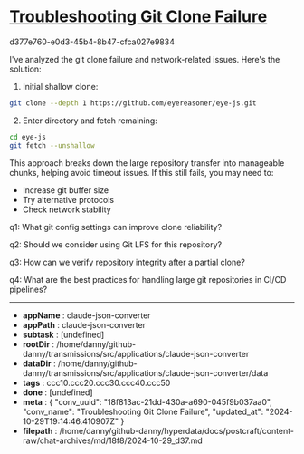 # [Troubleshooting Git Clone Failure](https://claude.ai/chat/18f813ac-21dd-430a-a690-045f9b037aa0)

d377e760-e0d3-45b4-8b47-cfca027e9834

 I've analyzed the git clone failure and network-related issues. Here's the solution:

1. Initial shallow clone:
```bash
git clone --depth 1 https://github.com/eyereasoner/eye-js.git
```

2. Enter directory and fetch remaining:
```bash
cd eye-js
git fetch --unshallow
```

This approach breaks down the large repository transfer into manageable chunks, helping avoid timeout issues. If this still fails, you may need to:
- Increase git buffer size
- Try alternative protocols
- Check network stability

q1: What git config settings can improve clone reliability?

q2: Should we consider using Git LFS for this repository?

q3: How can we verify repository integrity after a partial clone?

q4: What are the best practices for handling large git repositories in CI/CD pipelines?

---

* **appName** : claude-json-converter
* **appPath** : claude-json-converter
* **subtask** : [undefined]
* **rootDir** : /home/danny/github-danny/transmissions/src/applications/claude-json-converter
* **dataDir** : /home/danny/github-danny/transmissions/src/applications/claude-json-converter/data
* **tags** : ccc10.ccc20.ccc30.ccc40.ccc50
* **done** : [undefined]
* **meta** : {
  "conv_uuid": "18f813ac-21dd-430a-a690-045f9b037aa0",
  "conv_name": "Troubleshooting Git Clone Failure",
  "updated_at": "2024-10-29T19:14:46.410907Z"
}
* **filepath** : /home/danny/github-danny/hyperdata/docs/postcraft/content-raw/chat-archives/md/18f8/2024-10-29_d37.md